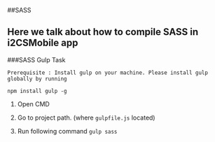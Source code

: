 ##SASS

Here we talk about how to compile SASS in i2CSMobile app
----

###SASS Gulp Task

```
Prerequisite : Install gulp on your machine. Please install gulp globally by running

npm install gulp -g

```

1.	Open CMD

2.	Go to project path. (where `gulpfile.js` located)

3.	Run following command
	`gulp sass`